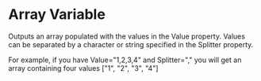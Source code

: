 # Array Variable

Outputs an array populated with the values in the Value property. Values can be separated by a character or string specified in the Splitter property.

For example, if you have Value="1,2,3,4" and Splitter="," you will get an array containing four values ["1", "2", "3", "4"]
